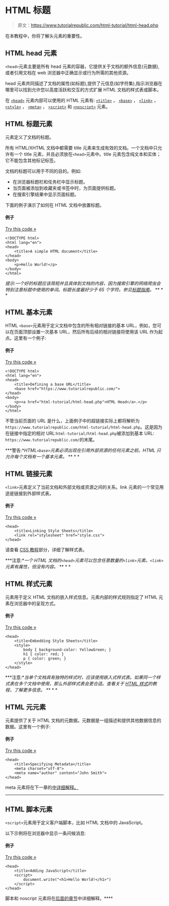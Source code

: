 # HTML 标题

> 原文：<https://www.tutorialrepublic.com/html-tutorial/html-head.php>

在本教程中，你将了解头元素的重要性。

## HTML head 元素

`<head>`元素主要是所有 head 元素的容器，它提供关于文档的额外信息(元数据),或者引用文档在 web 浏览器中正确显示或行为所需的其他资源。

head 元素共同描述了文档的属性(如标题),提供了元信息(如字符集),指示浏览器在哪里可以找到允许您以高度活跃和交互的方式扩展 HTML 文档的样式表或脚本。

在 [`<head>`](../html-reference/html-head-tag.php) 元素内部可以使用的 HTML 元素有: [`<title>`](../html-reference/html-title-tag.php) ， [`<base>`](../html-reference/html-base-tag.php) ， [`<link>`](../html-reference/html-link-tag.php) ， [`<style>`](../html-reference/html-style-tag.php) ， [`<meta>`](../html-reference/html-meta-tag.php) ， [`<script>`](../html-reference/html-script-tag.php) 和 [`<noscript>`](../html-reference/html-noscript-tag.php) 元素。

## HTML 标题元素

元素定义了文档的标题。

所有 HTML/XHTML 文档中都需要 title 元素来生成有效的文档。一个文档中只允许有一个 title 元素，并且必须放在`<head>`元素中。title 元素包含纯文本和实体；它不能包含其他标记标签。

文档的标题可以用于不同的目的。例如:

*   在浏览器标题栏和任务栏中显示标题。
*   当页面被添加到收藏夹或书签中时，为页面提供标题。
*   在搜索引擎结果中显示页面标题。

下面的例子演示了如何在 HTML 文档中放置标题。

#### 例子

[Try this code »](../codelab.php?topic=html&file=specify-a-title-for-the-document "Try this code using online Editor")

```
<!DOCTYPE html>
<html lang="en">
<head>
    <title>A simple HTML document</title>
</head>
<body>
    <p>Hello World!</p>
</body>
</html>
```

 *提示:一个好的标题应该简短并且具体到文档的内容，因为搜索引擎的网络爬虫会特别注意标题中使用的单词。标题长度最好少于 65 个字符。参见[标题指南](../faq/what-is-the-maximum-length-of-title-and-meta-description-tag.php)。*  ** * *

## HTML 基本元素

HTML `<base>`元素用于定义文档中包含的所有相对链接的基本 URL，例如，您可以在页面顶部设置一次基本 URL，然后所有后续的相对链接将使用该 URL 作为起点。这里有一个例子:

#### 例子

[Try this code »](../codelab.php?topic=html&file=setting-base-url-for-the-document "Try this code using online Editor")

```
<!DOCTYPE html>
<html lang="en">
<head>
    <title>Defining a base URL</title>
    <base href="https://www.tutorialrepublic.com/">
</head>
<body>
    <p><a href="html-tutorial/html-head.php">HTML Head</a>.</p>
</body>
</html>
```

不管当前页面的 URL 是什么，上面例子中的超链接实际上都将解析为`https://www.tutorialrepublic.com/html-tutorial/html-head.php`。这是因为在链接中指定的相对 URL:`html-tutorial/html-head.php`被添加到基本 URL: `https://www.tutorialrepublic.com/`的末尾。

 ***警告:**HTML`<base>`元素必须出现在引用外部资源的任何元素之前。HTML 只允许每个文档有一个基本元素。*  ** * *

## HTML 链接元素

`<link>`元素定义了当前文档和外部文档或资源之间的关系。link 元素的一个常见用途是链接到外部样式表。

#### 例子

[Try this code »](../codelab.php?topic=html&file=linking-style-sheet "Try this code using online Editor")

```
<head>
    <title>Linking Style Sheets</title>
    <link rel="stylesheet" href="style.css">
</head>
```

请查看 [CSS 教程](/css-tutorial/)部分，详细了解样式表。

 ***注意:**一个 HTML 文档的`<head>`元素可以包含任意数量的`<link>`元素。`<link>`元素有属性，但没有内容。*  ** * *

## HTML 样式元素

元素用于定义 HTML 文档的嵌入样式信息。元素内部的样式规则指定了 HTML 元素在浏览器中的呈现方式。

#### 例子

[Try this code »](../codelab.php?topic=html&file=embedding-style-sheet "Try this code using online Editor")

```
<head>
    <title>Embedding Style Sheets</title>
    <style>
        body { background-color: YellowGreen; }
        h1 { color: red; }
        p { color: green; }
    </style>
</head>
```

 ***注意:**当单个文档具有独特的样式时，应该使用嵌入式样式表。如果同一个样式表在多个文档中使用，那么外部样式表会更合适。查看关于 [HTML 样式](html-styles.php)的教程，了解更多信息。*  ** * *

## HTML 元元素

元素提供了关于 HTML 文档的元数据。元数据是一组描述和提供其他数据信息的数据。这里有一个例子:

#### 例子

[Try this code »](../codelab.php?topic=html&file=defining-metadata "Try this code using online Editor")

```
<head>
    <title>Specifying Metadata</title>
    <meta charset="utf-8">
    <meta name="author" content="John Smith">
</head>
```

meta 元素将在下一章的[中详细解释。](html-meta.php)

* * *

## HTML 脚本元素

`<script>`元素用于定义客户端脚本，比如 HTML 文档中的 JavaScript。

以下示例将在浏览器中显示一条问候消息:

#### 例子

[Try this code »](../codelab.php?topic=html&file=adding-javascript "Try this code using online Editor")

```
<head>
    <title>Adding JavaScript</title>
    <script>
        document.write("<h1>Hello World!</h1>") 
    </script>
</head>
```

脚本和 noscript 元素将在[后面的章节](html-scripts.php)中详细解释。****